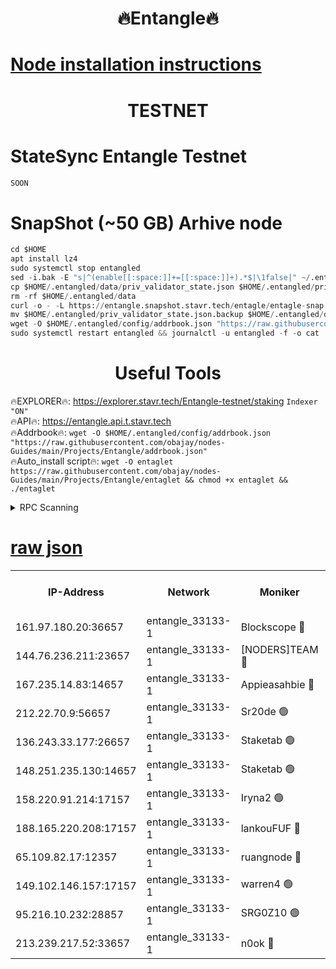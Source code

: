 <h1 align="center"> 🔥Entangle🔥</h1>

[Node installation instructions](https://github.com/obajay/nodes-Guides/tree/main/Projects/Entangle)
=

<h1 align="center"> TESTNET</h1>

# StateSync Entangle Testnet
```python
SOON
```
# SnapShot (~50 GB) Arhive node
```python
cd $HOME
apt install lz4
sudo systemctl stop entangled
sed -i.bak -E "s|^(enable[[:space:]]+=[[:space:]]+).*$|\1false|" ~/.entangled/config/config.toml
cp $HOME/.entangled/data/priv_validator_state.json $HOME/.entangled/priv_validator_state.json.backup
rm -rf $HOME/.entangled/data
curl -o - -L https://entangle.snapshot.stavr.tech/entagle/entagle-snap.tar.lz4 | lz4 -c -d - | tar -x -C $HOME/.entangled --strip-components 2
mv $HOME/.entangled/priv_validator_state.json.backup $HOME/.entangled/data/priv_validator_state.json
wget -O $HOME/.entangled/config/addrbook.json "https://raw.githubusercontent.com/obajay/nodes-Guides/main/Projects/Entangle/addrbook.json"
sudo systemctl restart entangled && journalctl -u entangled -f -o cat
```
 <h1 align="center"> Useful Tools</h1>
 
🔥EXPLORER🔥: https://explorer.stavr.tech/Entangle-testnet/staking        `Indexer "ON"` \
🔥API🔥:      https://entangle.api.t.stavr.tech \
🔥Addrbook🔥: ```wget -O $HOME/.entangled/config/addrbook.json "https://raw.githubusercontent.com/obajay/nodes-Guides/main/Projects/Entangle/addrbook.json"``` \
🔥Auto_install script🔥:  `wget -O entaglet https://raw.githubusercontent.com/obajay/nodes-Guides/main/Projects/Entangle/entaglet && chmod +x entaglet && ./entaglet`


<details>
<summary>RPC Scanning</summary>

<h2 align="center"> We scan nodes in real time every 4 hours. And we provide the final result of RPC endpoints.
We cannot influence the operation of these nodes in any way. </h2>


```python
If Voting Power is higher than 0 --> then the Node is a validator of the network and may be subject to attack and be a potential threat to the chain.
```
```python
We marked such validators with a red symbol
```

</details>

[raw json](https://rpc-check.entangt.stavr.tech/entangt/rpc-entangt-result.json)
=


<table><tr><th>IP-Address</th><th>Network</th><th>Moniker</th><th>Latest Block Height</th><th>Earliest Block Height</th><th>Catching Up</th><th>Voting Power</th><th>Scan Time</th></tr><tr><td>161.97.180.20:36657</td><td>entangle_33133-1</td><td>Blockscope 🔴</td><td>952766</td><td>1</td><td>False</td><td>217096559452782</td><td>2023-12-05T21:03:32.845649642UTC</td></tr><tr><td>144.76.236.211:23657</td><td>entangle_33133-1</td><td>[NODERS]TEAM 🔴</td><td>952770</td><td>1</td><td>False</td><td>47049700500000000</td><td>2023-12-05T21:03:44.533099554UTC</td></tr><tr><td>167.235.14.83:14657</td><td>entangle_33133-1</td><td>Appieasahbie 🔴</td><td>952772</td><td>531401</td><td>False</td><td>44568809900999996</td><td>2023-12-05T21:03:53.817136676UTC</td></tr><tr><td>212.22.70.9:56657</td><td>entangle_33133-1</td><td>Sr20de 🟢</td><td>952766</td><td>620601</td><td>False</td><td>0</td><td>2023-12-05T21:03:32.192311530UTC</td></tr><tr><td>136.243.33.177:26657</td><td>entangle_33133-1</td><td>Staketab 🟢</td><td>952770</td><td>660001</td><td>False</td><td>0</td><td>2023-12-05T21:03:46.827652216UTC</td></tr><tr><td>148.251.235.130:14657</td><td>entangle_33133-1</td><td>Staketab 🟢</td><td>952766</td><td>660801</td><td>False</td><td>0</td><td>2023-12-05T21:03:32.516852400UTC</td></tr><tr><td>158.220.91.214:17157</td><td>entangle_33133-1</td><td>Iryna2 🟢</td><td>952771</td><td>704001</td><td>False</td><td>0</td><td>2023-12-05T21:03:51.516989070UTC</td></tr><tr><td>188.165.220.208:17157</td><td>entangle_33133-1</td><td>lankouFUF 🔴</td><td>952767</td><td>725001</td><td>False</td><td>191899900000002</td><td>2023-12-05T21:03:37.675118443UTC</td></tr><tr><td>65.109.82.17:12357</td><td>entangle_33133-1</td><td>ruangnode 🔴</td><td>952766</td><td>806001</td><td>False</td><td>172771482790726</td><td>2023-12-05T21:03:33.265930188UTC</td></tr><tr><td>149.102.146.157:17157</td><td>entangle_33133-1</td><td>warren4 🟢</td><td>952770</td><td>822001</td><td>False</td><td>0</td><td>2023-12-05T21:03:44.215550579UTC</td></tr><tr><td>95.216.10.232:28857</td><td>entangle_33133-1</td><td>SRG0Z10 🟢</td><td>952766</td><td>842001</td><td>False</td><td>0</td><td>2023-12-05T21:03:31.669759165UTC</td></tr><tr><td>213.239.217.52:33657</td><td>entangle_33133-1</td><td>n0ok 🔴</td><td>952771</td><td>852771</td><td>False</td><td>46574292273662988</td><td>2023-12-05T21:03:51.161075092UTC</td></tr></table>
